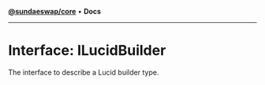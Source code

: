 [**@sundaeswap/core**](../../README.md) • **Docs**

***

# Interface: ILucidBuilder

The interface to describe a Lucid builder type.
